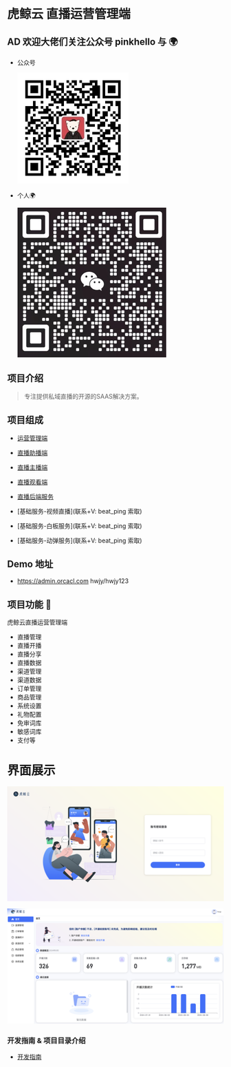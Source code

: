# 虎鲸云 直播运营管理端

## AD 欢迎大佬们关注公众号 pinkhello 与 🌍 

- 公众号
    
    ![pinkhello](./qrcode.jpg)

- 个人🌍 
    
    ![v](./qrcodegr.jpg)

## 项目介绍
 
 > 专注提供私域直播的开源的SAAS解决方案。
 
## 项目组成

- [运营管理端](https://github.com/orca-yun/orca-admin)

- [直播助播端](https://github.com/orca-yun/assis-client)

- [直播主播端](https://github.com/orca-yun/anchor-client)

- [直播观看端](https://github.com/orca-yun/audience-client)

- [直播后端服务](https://github.com/orca-yun/living)

- [基础服务-视频直播](联系+V: beat_ping 索取)

- [基础服务-白板服务](联系+V: beat_ping 索取)

- [基础服务-动弹服务](联系+V: beat_ping 索取)


## Demo 地址
- https://admin.orcacl.com  hwjy/hwjy123

## 项目功能 🔨

虎鲸云直播运营管理端

- 直播管理
- 直播开播
- 直播分享
- 直播数据
- 渠道管理
- 渠道数据
- 订单管理
- 商品管理
- 系统设置
- 礼物配置
- 免审词库
- 敏感词库
- 支付等

# 界面展示


 ![登陆页](./demo/login.png)


 ![登陆页](./demo/home.png)
 

### 开发指南 & 项目目录介绍

- [开发指南](./README.DEV.md)
